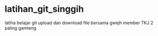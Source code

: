 # latihan_git_singgih
latiha belajar git upload dan download file bersama gwejh member TKJ 2 paling gamteng
